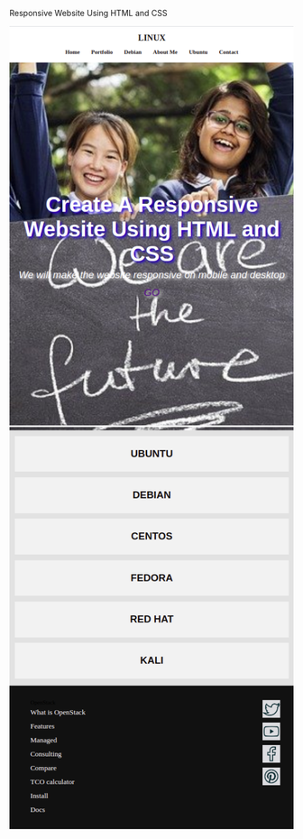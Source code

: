 
Responsive Website Using HTML and CSS

 <img src="https://github.com/sami-an/Responsive_Website_Using_HTML_and_CSS/blob/main/images/github/Screenshot_2021-06-10_19-45-55.png">
 <img src="https://github.com/sami-an/Responsive_Website_Using_HTML_and_CSS/blob/main/images/github/Screenshot_2021-06-10_19-46-22.png">
 
